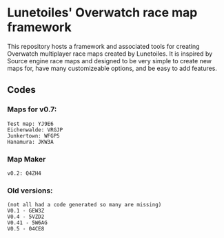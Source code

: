 # Lunetoiles' Overwatch race map framework

This repository hosts a framework and associated tools for creating Overwatch multiplayer race maps created by Lunetoiles. It is inspired by Source engine race maps and designed to be very simple to create new maps for, have many customizeable options, and be easy to add features.

## Codes

### Maps for v0.7:

    Test map: YJ9E6
    Eichenwalde: VRGJP
    Junkertown: WFGP5
    Hanamura: JKW3A

### Map Maker

    v0.2: Q4ZH4

### Old versions:

    (not all had a code generated so many are missing)
    V0.1 - GEW3Z
    V0.4 - 5VZD2
    V0.41 - 5W6AG
    V0.5 - 04CE8

